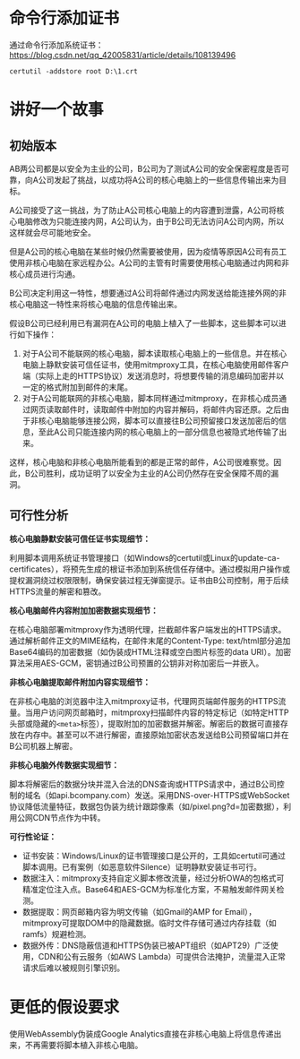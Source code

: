 <!--
 * @Author: LetMeFly
 * @Date: 2025-03-16 16:35:42
 * @LastEditors: LetMeFly.xyz
 * @LastEditTime: 2025-03-17 11:17:40
-->
# 命令行添加证书

通过命令行添加系统证书：https://blog.csdn.net/qq_42005831/article/details/108139496

```shell
certutil -addstore root D:\1.crt
```

# 讲好一个故事

## 初始版本

AB两公司都是以安全为主业的公司，B公司为了测试A公司的安全保密程度是否可靠，向A公司发起了挑战，以成功将A公司的核心电脑上的一些信息传输出来为目标。

A公司接受了这一挑战，为了防止A公司核心电脑上的内容遭到泄露，A公司将核心电脑修改为只能连接内网，A公司认为，由于B公司无法访问A公司内网，所以这样就会尽可能地安全。

但是A公司的核心电脑在某些时候仍然需要被使用，因为疫情等原因A公司有员工使用非核心电脑在家远程办公。A公司的主管有时需要使用核心电脑通过内网和非核心成员进行沟通。

B公司决定利用这一特性，想要通过A公司将邮件通过内网发送给能连接外网的非核心电脑这一特性来将核心电脑的信息传输出来。

假设B公司已经利用已有漏洞在A公司的电脑上植入了一些脚本，这些脚本可以进行如下操作：

1. 对于A公司不能联网的核心电脑，脚本读取核心电脑上的一些信息。并在核心电脑上静默安装可信任证书，使用mitmproxy工具，在核心电脑使用邮件客户端（实际上走的HTTPS协议）发送消息时，将想要传输的消息编码加密并以一定的格式附加到邮件的末尾。
2. 对于A公司能联网的非核心电脑，脚本同样通过mitmproxy，在非核心成员通过网页读取邮件时，读取邮件中附加的内容并解码，将邮件内容还原。之后由于非核心电脑能够连接公网，脚本可以直接往B公司预留接口发送加密后的信息，至此A公司只能连接内网的核心电脑上的一部分信息也被隐式地传输了出来。

这样，核心电脑和非核心电脑所能看到的都是正常的邮件，A公司很难察觉。因此，B公司胜利，成功证明了以安全为主业的A公司仍然存在安全保障不周的漏洞。

## 可行性分析

**​核心电脑静默安装可信任证书实现细节：**

利用脚本调用系统证书管理接口（如Windows的certutil或Linux的update-ca-certificates），将预先生成的根证书添加到系统信任存储中。通过模拟用户操作或提权漏洞绕过权限限制，确保安装过程无弹窗提示。证书由B公司控制，用于后续HTTPS流量的解密和篡改。

**​核心电脑邮件内容附加加密数据实现细节：**

在核心电脑部署mitmproxy作为透明代理，拦截邮件客户端发出的HTTPS请求。通过解析邮件正文的MIME结构，在邮件末尾的Content-Type: text/html部分追加Base64编码的加密数据（如伪装成HTML注释或空白图片标签的data URI）。加密算法采用AES-GCM，密钥通过B公司预置的公钥非对称加密后一并嵌入。

**​非核心电脑提取邮件附加内容实现细节：**

在非核心电脑的浏览器中注入mitmproxy证书，代理网页端邮件服务的HTTPS流量。当用户访问网页邮箱时，mitmproxy扫描邮件内容的特定标记（如特定HTTP头部或隐藏的`<meta>`标签），提取附加的加密数据并解密。解密后的数据可直接存放在内存中。甚至可以不进行解密，直接原始加密状态发送给B公司预留端口并在B公司机器上解密。

**​非核心电脑外传数据实现细节：**

脚本将解密后的数据分块并混入合法的DNS查询或HTTPS请求中，通过B公司控制的域名（如api.bcompany.com）发送。采用DNS-over-HTTPS或WebSocket协议降低流量特征，数据包伪装为统计跟踪像素（如/pixel.png?d=加密数据），利用公网CDN节点作为中转。

**可行性论证：**

+ ​证书安装：Windows/Linux的证书管理接口是公开的，工具如certutil可通过脚本调用。已有案例（如恶意软件Silence）证明静默安装证书可行。
+ ​数据注入：mitmproxy支持自定义脚本修改流量，经过分析OWA的包格式可精准定位注入点。Base64和AES-GCM为标准化方案，不易触发邮件网关检测。
+ ​数据提取：网页邮箱内容为明文传输（如Gmail的AMP for Email），mitmproxy可提取DOM中的隐藏数据。临时文件存储可通过内存挂载（如ramfs）规避检测。
+ ​数据外传：DNS隐蔽信道和HTTPS伪装已被APT组织（如APT29）广泛使用，CDN和公有云服务（如AWS Lambda）可提供合法掩护，流量混入正常请求后难以被规则引擎识别。

# 更低的假设要求

使用WebAssembly伪装成Google Analytics直接在非核心电脑上将信息传递出来，不再需要将脚本植入非核心电脑。


